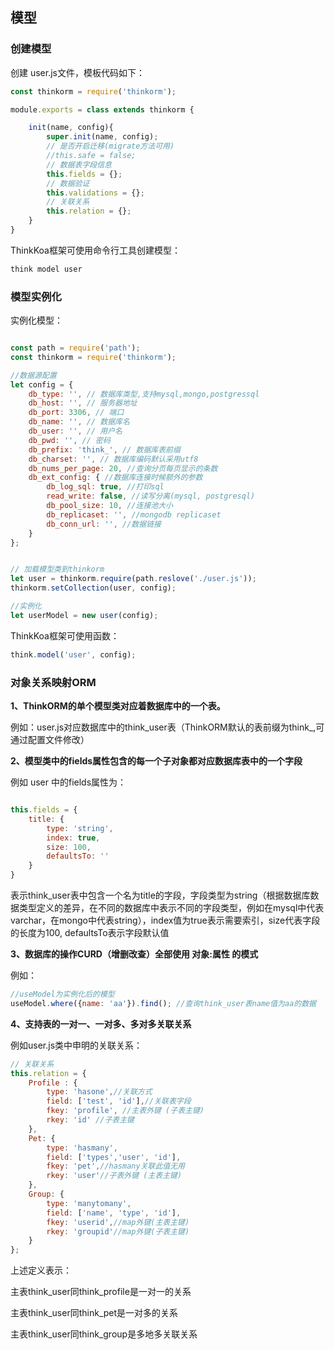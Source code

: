 ## 模型

### 创建模型


创建 user.js文件，模板代码如下：


```js
const thinkorm = require('thinkorm');

module.exports = class extends thinkorm {

    init(name, config){
        super.init(name, config);
        // 是否开启迁移(migrate方法可用)
        //this.safe = false;
        // 数据表字段信息
        this.fields = {};
        // 数据验证
        this.validations = {};
        // 关联关系
        this.relation = {};
    }
}

```

ThinkKoa框架可使用命令行工具创建模型： 

```bash
think model user
```



### 模型实例化

实例化模型：

```js

const path = require('path');
const thinkorm = require('thinkorm');

//数据源配置
let config = {
    db_type: '', // 数据库类型,支持mysql,mongo,postgressql
    db_host: '', // 服务器地址
    db_port: 3306, // 端口
    db_name: '', // 数据库名
    db_user: '', // 用户名
    db_pwd: '', // 密码
    db_prefix: 'think_', // 数据库表前缀
    db_charset: '', // 数据库编码默认采用utf8
    db_nums_per_page: 20, //查询分页每页显示的条数
    db_ext_config: { //数据库连接时候额外的参数
        db_log_sql: true, //打印sql
        read_write: false, //读写分离(mysql, postgresql)
        db_pool_size: 10, //连接池大小
        db_replicaset: '', //mongodb replicaset
        db_conn_url: '', //数据链接
    }
};


// 加载模型类到thinkorm
let user = thinkorm.require(path.reslove('./user.js'));
thinkorm.setCollection(user, config);

//实例化
let userModel = new user(config);

```

ThinkKoa框架可使用函数：

```js
think.model('user', config);
```


### 对象关系映射ORM



**1、ThinkORM的单个模型类对应着数据库中的一个表。**



例如：user.js对应数据库中的think\_user表（ThinkORM默认的表前缀为think\_,可通过配置文件修改）


**2、模型类中的fields属性包含的每一个子对象都对应数据库表中的一个字段**



例如 user 中的fields属性为：



```js

this.fields = {
    title: {
        type: 'string',
        index: true,
        size: 100,
        defaultsTo: ''
    }
}

```

表示think\_user表中包含一个名为title的字段，字段类型为string（根据数据库数据类型定义的差异，在不同的数据库中表示不同的字段类型，例如在mysql中代表varchar，在mongo中代表string），index值为true表示需要索引，size代表字段的长度为100, defaultsTo表示字段默认值



**3、数据库的操作CURD（增删改查）全部使用 对象:属性 的模式**


例如：

```js
//useModel为实例化后的模型
useModel.where({name: 'aa'}).find(); //查询think_user表name值为aa的数据

```



**4、支持表的一对一、一对多、多对多关联关系**


例如user.js类中申明的关联关系：


```js
// 关联关系
this.relation = {
    Profile : {
        type: 'hasone',//关联方式
        field: ['test', 'id'],//关联表字段
        fkey: 'profile', //主表外键 (子表主键)
        rkey: 'id' //子表主键
    },
    Pet: {
        type: 'hasmany',
        field: ['types','user', 'id'],
        fkey: 'pet',//hasmany关联此值无用
        rkey: 'user'//子表外键 (主表主键)
    },
    Group: {
        type: 'manytomany',
        field: ['name', 'type', 'id'],
        fkey: 'userid',//map外键(主表主键)
        rkey: 'groupid'//map外键(子表主键)
    }
};

```
上述定义表示：

主表think\_user同think\_profile是一对一的关系

主表think\_user同think\_pet是一对多的关系

主表think\_user同think\_group是多地多关联关系